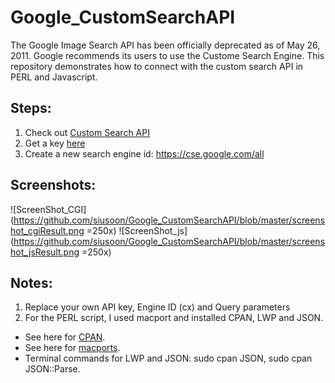 # Google_CustomSearchAPI

The Google Image Search API has been officially deprecated as of May 26, 2011. Google recommends its users to use the Custome Search Engine. This repository demonstrates how to connect with the custom search API in PERL and Javascript. 

## Steps:
1. Check out [Custom Search API](https://developers.google.com/custom-search/)
2. Get a key [here](https://developers.google.com/custom-search/json-api/v1/overview)
3. Create a new search engine id: https://cse.google.com/all

## Screenshots:
![ScreenShot_CGI](https://github.com/siusoon/Google_CustomSearchAPI/blob/master/screenshot_cgiResult.png =250x)
![ScreenShot_js](https://github.com/siusoon/Google_CustomSearchAPI/blob/master/screenshot_jsResult.png =250x)

## Notes:
1. Replace your own API key, Engine ID (cx) and Query parameters
2. For the PERL script, I used macport and installed CPAN, LWP and JSON.
  - See here for [CPAN](http://www.cpan.org/modules/INSTALL.html).
  - See here for [macports](https://guide.macports.org/).
  - Terminal commands for LWP and JSON: sudo cpan JSON, sudo cpan JSON::Parse.
